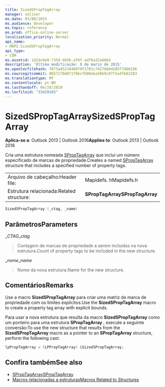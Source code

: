 ```yaml
---
title: SizedSPropTagArray
manager: soliver
ms.date: 03/09/2015
ms.audience: Developer
ms.topic: reference
ms.prod: office-online-server
localization_priority: Normal
api_name:
- MAPI.SizedSPropTagArray
api_type:
- COM
ms.assetid: 1d2dc6e9-735d-4b5b-af6f-adf6a32a666d
description: 'Última modificação: 9 de março de 2015'
ms.openlocfilehash: f873ad5234460f9f1781c7427b60d285f7486196
ms.sourcegitcommit: 8657170d071f9bcf680aba50b9c07f2a4fb82283
ms.translationtype: MT
ms.contentlocale: pt-BR
ms.lasthandoff: 04/28/2019
ms.locfileid: "33429345"
---
```

# <a name="sizedsproptagarray"></a><span data-ttu-id="5dc5a-103">SizedSPropTagArray</span><span class="sxs-lookup"><span data-stu-id="5dc5a-103">SizedSPropTagArray</span></span>

<span data-ttu-id="5dc5a-104">**Aplica-se a**: Outlook 2013 | Outlook 2016</span><span class="sxs-lookup"><span data-stu-id="5dc5a-104">**Applies to**: Outlook 2013 | Outlook 2016</span></span> 
  
<span data-ttu-id="5dc5a-105">Cria uma estrutura nomeada [SPropTagArray](sproptagarray.md) que inclui um número especificado de marcas de propriedade.</span><span class="sxs-lookup"><span data-stu-id="5dc5a-105">Creates a named [SPropTagArray](sproptagarray.md) structure that includes a specified number of property tags.</span></span> 
  
|||
|:-----|:-----|
|<span data-ttu-id="5dc5a-106">Arquivo de cabeçalho:</span><span class="sxs-lookup"><span data-stu-id="5dc5a-106">Header file:</span></span>  <br/> |<span data-ttu-id="5dc5a-107">Mapidefs. h</span><span class="sxs-lookup"><span data-stu-id="5dc5a-107">Mapidefs.h</span></span>  <br/> |
|<span data-ttu-id="5dc5a-108">Estrutura relacionada:</span><span class="sxs-lookup"><span data-stu-id="5dc5a-108">Related structure:</span></span>  <br/> |<span data-ttu-id="5dc5a-109">**SPropTagArray**</span><span class="sxs-lookup"><span data-stu-id="5dc5a-109">**SPropTagArray**</span></span> <br/> |
   
```cpp
SizedSPropTagArray (_ctag, _name)
```

## <a name="parameters"></a><span data-ttu-id="5dc5a-110">Parâmetros</span><span class="sxs-lookup"><span data-stu-id="5dc5a-110">Parameters</span></span>

<span data-ttu-id="5dc5a-111">__CTAG_</span><span class="sxs-lookup"><span data-stu-id="5dc5a-111">__ctag_</span></span>
  
> <span data-ttu-id="5dc5a-112">Contagem de marcas de propriedade a serem incluídas na nova estrutura.</span><span class="sxs-lookup"><span data-stu-id="5dc5a-112">Count of property tags to be included in the new structure.</span></span>
    
<span data-ttu-id="5dc5a-113">__nome_</span><span class="sxs-lookup"><span data-stu-id="5dc5a-113">__name_</span></span>
  
> <span data-ttu-id="5dc5a-114">Nome da nova estrutura.</span><span class="sxs-lookup"><span data-stu-id="5dc5a-114">Name for the new structure.</span></span>
    
## <a name="remarks"></a><span data-ttu-id="5dc5a-115">Comentários</span><span class="sxs-lookup"><span data-stu-id="5dc5a-115">Remarks</span></span>

<span data-ttu-id="5dc5a-116">Use a macro **SizedSPropTagArray** para criar uma matriz de marca de propriedade com os limites explícitos.</span><span class="sxs-lookup"><span data-stu-id="5dc5a-116">Use the **SizedSPropTagArray** macro to create a property tag array with explicit bounds.</span></span> 
  
<span data-ttu-id="5dc5a-117">Para usar a nova estrutura que resulta da macro **SizedSPropTagArray** como um ponteiro para uma estrutura **SPropTagArray** , execute a seguinte conversão:</span><span class="sxs-lookup"><span data-stu-id="5dc5a-117">To use the new structure that results from the **SizedSPropTagArray** macro as a pointer to an **SPropTagArray** structure, perform the following cast:</span></span> 
  
```cpp
lpPropTagArray = (LPPropTagArray) &SizedSPropTagArray;

```

## <a name="see-also"></a><span data-ttu-id="5dc5a-118">Confira também</span><span class="sxs-lookup"><span data-stu-id="5dc5a-118">See also</span></span>

- [<span data-ttu-id="5dc5a-119">SPropTagArray</span><span class="sxs-lookup"><span data-stu-id="5dc5a-119">SPropTagArray</span></span>](sproptagarray.md)
- [<span data-ttu-id="5dc5a-120">Macros relacionadas a estruturas</span><span class="sxs-lookup"><span data-stu-id="5dc5a-120">Macros Related to Structures</span></span>](macros-related-to-structures.md)

